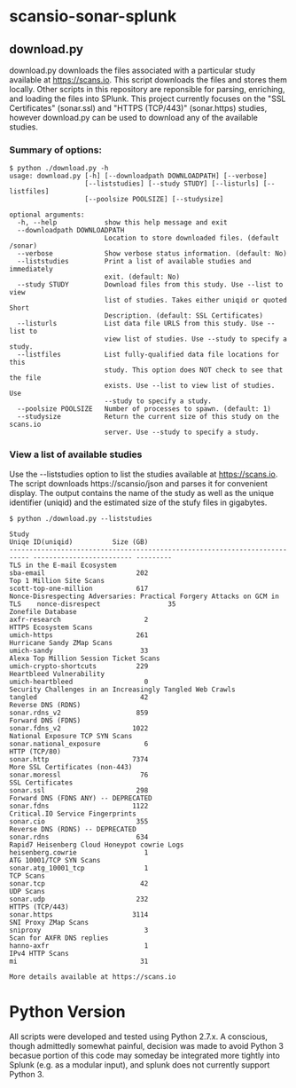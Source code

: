 # scansio-sonar-splunk

## download.py
download.py downloads the files associated with a particular study available at https://scans.io. This script downloads the files and stores them locally. Other scripts in this repository are reponsible for parsing, enriching, and loading the files into SPlunk. This project currently focuses on the "SSL Certificates" (sonar.ssl) and "HTTPS (TCP/443)" (sonar.https) studies, however download.py can be used to download any of the available studies.

### Summary of options:

```
$ python ./download.py -h
usage: download.py [-h] [--downloadpath DOWNLOADPATH] [--verbose]
                   [--liststudies] [--study STUDY] [--listurls] [--listfiles]
                   [--poolsize POOLSIZE] [--studysize]

optional arguments:
  -h, --help            show this help message and exit
  --downloadpath DOWNLOADPATH
                        Location to store downloaded files. (default /sonar)
  --verbose             Show verbose status information. (default: No)
  --liststudies         Print a list of available studies and immediately
                        exit. (default: No)
  --study STUDY         Download files from this study. Use --list to view
                        list of studies. Takes either uniqid or quoted Short
                        Description. (default: SSL Certificates)
  --listurls            List data file URLS from this study. Use --list to
                        view list of studies. Use --study to specify a study.
  --listfiles           List fully-qualified data file locations for this
                        study. This option does NOT check to see that the file
                        exists. Use --list to view list of studies. Use
                        --study to specify a study.
  --poolsize POOLSIZE   Number of processes to spawn. (default: 1)
  --studysize           Return the current size of this study on the scans.io
                        server. Use --study to specify a study.
```

### View a list of available studies

Use the --liststudies option to list the studies available at https://scans.io. The script downloads https://scansio/json and parses it for convenient display. The output contains the name of the study as well as the unique identifier (uniqid) and the estimated size of the stufy files in gigabytes.

```
$ python ./download.py --liststudies

Study                                                                       Uniqe ID(uniqid)          Size (GB)
--------------------------------------------------------------------------- ------------------------- ---------
TLS in the E-mail Ecosystem                                                 sba-email                       202
Top 1 Million Site Scans                                                    scott-top-one-million           617
Nonce-Disrespecting Adversaries: Practical Forgery Attacks on GCM in TLS    nonce-disrespect                 35
Zonefile Database                                                           axfr-research                     2
HTTPS Ecosystem Scans                                                       umich-https                     261
Hurricane Sandy ZMap Scans                                                  umich-sandy                      33
Alexa Top Million Session Ticket Scans                                      umich-crypto-shortcuts          229
Heartbleed Vulnerability                                                    umich-heartbleed                  0
Security Challenges in an Increasingly Tangled Web Crawls                   tangled                          42
Reverse DNS (RDNS)                                                          sonar.rdns_v2                   859
Forward DNS (FDNS)                                                          sonar.fdns_v2                  1022
National Exposure TCP SYN Scans                                             sonar.national_exposure           6
HTTP (TCP/80)                                                               sonar.http                     7374
More SSL Certificates (non-443)                                             sonar.moressl                    76
SSL Certificates                                                            sonar.ssl                       298
Forward DNS (FDNS ANY) -- DEPRECATED                                        sonar.fdns                     1122
Critical.IO Service Fingerprints                                            sonar.cio                       355
Reverse DNS (RDNS) -- DEPRECATED                                            sonar.rdns                      634
Rapid7 Heisenberg Cloud Honeypot cowrie Logs                                heisenberg.cowrie                 1
ATG 10001/TCP SYN Scans                                                     sonar.atg_10001_tcp               1
TCP Scans                                                                   sonar.tcp                        42
UDP Scans                                                                   sonar.udp                       232
HTTPS (TCP/443)                                                             sonar.https                    3114
SNI Proxy ZMap Scans                                                        sniproxy                          3
Scan for AXFR DNS replies                                                   hanno-axfr                        1
IPv4 HTTP Scans                                                             mi                               31

More details available at https://scans.io
```


# Python Version
All scripts were developed and tested using Python 2.7.x. A conscious, though admittedly somewhat painful, decision was made to avoid Python 3 becasue portion of this code may someday be integrated more tightly into Splunk (e.g. as a modular input), and splunk does not currently support Python 3. 
